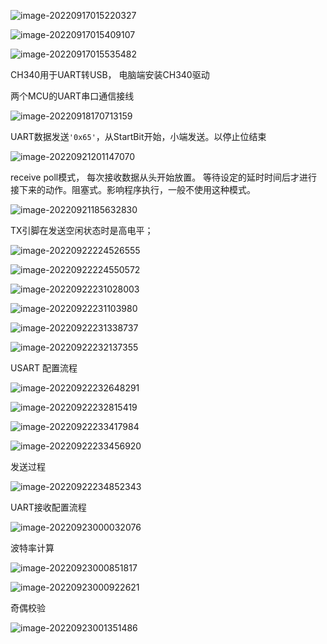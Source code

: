 ![image-20220917015220327](https://blog-pic-1313935212.cos.ap-guangzhou.myqcloud.com/imgs/image-20220917015220327.png)

![image-20220917015409107](https://blog-pic-1313935212.cos.ap-guangzhou.myqcloud.com/imgs/image-20220917015409107.png)

![image-20220917015535482](https://blog-pic-1313935212.cos.ap-guangzhou.myqcloud.com/imgs/image-20220917015535482.png)

CH340用于UART转USB， 电脑端安装CH340驱动

两个MCU的UART串口通信接线

![image-20220918170713159](https://blog-pic-1313935212.cos.ap-guangzhou.myqcloud.com/imgs/202209181707197.png)

UART数据发送`'0x65'`，从StartBit开始，小端发送。以停止位结束

![image-20220921201147070](https://blog-pic-1313935212.cos.ap-guangzhou.myqcloud.com/imgs/202209212011209.png)



receive poll模式， 每次接收数据从头开始放置。 等待设定的延时时间后才进行接下来的动作。阻塞式。影响程序执行，一般不使用这种模式。

![image-20220921185632830](https://blog-pic-1313935212.cos.ap-guangzhou.myqcloud.com/imgs/202209211856895.png)

TX引脚在发送空闲状态时是高电平；

![image-20220922224526555](https://blog-pic-1313935212.cos.ap-guangzhou.myqcloud.com/imgs/202209222245595.png)

![image-20220922224550572](https://blog-pic-1313935212.cos.ap-guangzhou.myqcloud.com/imgs/202209222245618.png)

![image-20220922231028003](https://blog-pic-1313935212.cos.ap-guangzhou.myqcloud.com/imgs/202209222310048.png)

![image-20220922231103980](https://blog-pic-1313935212.cos.ap-guangzhou.myqcloud.com/imgs/202209222311036.png)

![image-20220922231338737](https://blog-pic-1313935212.cos.ap-guangzhou.myqcloud.com/imgs/202209222313797.png)

![image-20220922232137355](https://blog-pic-1313935212.cos.ap-guangzhou.myqcloud.com/imgs/202209222321410.png)

USART 配置流程

![image-20220922232648291](https://blog-pic-1313935212.cos.ap-guangzhou.myqcloud.com/imgs/202209222326346.png)

![image-20220922232815419](https://blog-pic-1313935212.cos.ap-guangzhou.myqcloud.com/imgs/202209222328466.png)

![image-20220922233417984](https://blog-pic-1313935212.cos.ap-guangzhou.myqcloud.com/imgs/202209222334041.png)

![image-20220922233456920](https://blog-pic-1313935212.cos.ap-guangzhou.myqcloud.com/imgs/202209222334956.png)

发送过程

![image-20220922234852343](https://blog-pic-1313935212.cos.ap-guangzhou.myqcloud.com/imgs/202209222348383.png)

UART接收配置流程

![image-20220923000032076](https://blog-pic-1313935212.cos.ap-guangzhou.myqcloud.com/imgs/202209230000132.png)

波特率计算

![image-20220923000851817](https://blog-pic-1313935212.cos.ap-guangzhou.myqcloud.com/imgs/202209230008861.png)

![image-20220923000922621](https://blog-pic-1313935212.cos.ap-guangzhou.myqcloud.com/imgs/202209230009664.png)

奇偶校验

![image-20220923001351486](https://blog-pic-1313935212.cos.ap-guangzhou.myqcloud.com/imgs/202209230013555.png)
